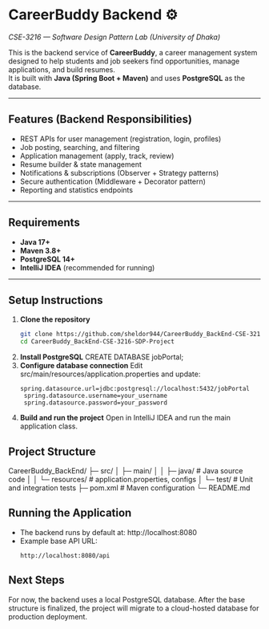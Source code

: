 # CareerBuddy Backend ⚙️

_CSE-3216 — Software Design Pattern Lab (University of Dhaka)_

This is the backend service of **CareerBuddy**, a career management system designed to help students and job seekers find opportunities, manage applications, and build resumes.  
It is built with **Java (Spring Boot + Maven)** and uses **PostgreSQL** as the database.

---

## Features (Backend Responsibilities)

- REST APIs for user management (registration, login, profiles)
- Job posting, searching, and filtering
- Application management (apply, track, review)
- Resume builder & state management
- Notifications & subscriptions (Observer + Strategy patterns)
- Secure authentication (Middleware + Decorator pattern)
- Reporting and statistics endpoints

---

## Requirements

- **Java 17+**
- **Maven 3.8+**
- **PostgreSQL 14+**
- **IntelliJ IDEA** (recommended for running)

---

## Setup Instructions

1. **Clone the repository**
   ```bash
   git clone https://github.com/sheldor944/CareerBuddy_BackEnd-CSE-3216-SDP-Project.git
   cd CareerBuddy_BackEnd-CSE-3216-SDP-Project
   ```
2. **Install PostgreSQL**
   CREATE DATABASE jobPortal;
3. **Configure database connection**
   Edit src/main/resources/application.properties and update:
   ```
   spring.datasource.url=jdbc:postgresql://localhost:5432/jobPortal
    spring.datasource.username=your_username
    spring.datasource.password=your_password
   ```
4. **Build and run the project**
   Open in IntelliJ IDEA and run the main application class.

## Project Structure

CareerBuddy_BackEnd/
├─ src/
│  ├─ main/
│  │  ├─ java/          # Java source code
│  │  └─ resources/     # application.properties, configs
│  └─ test/             # Unit and integration tests
├─ pom.xml              # Maven configuration
└─ README.md

## Running the Application
- The backend runs by default at:
  http://localhost:8080
- Example base API URL:
  ```
  http://localhost:8080/api
  ```
## Next Steps
For now, the backend uses a local PostgreSQL database. After the base structure is finalized, the project will migrate to a cloud-hosted database for production deployment.
